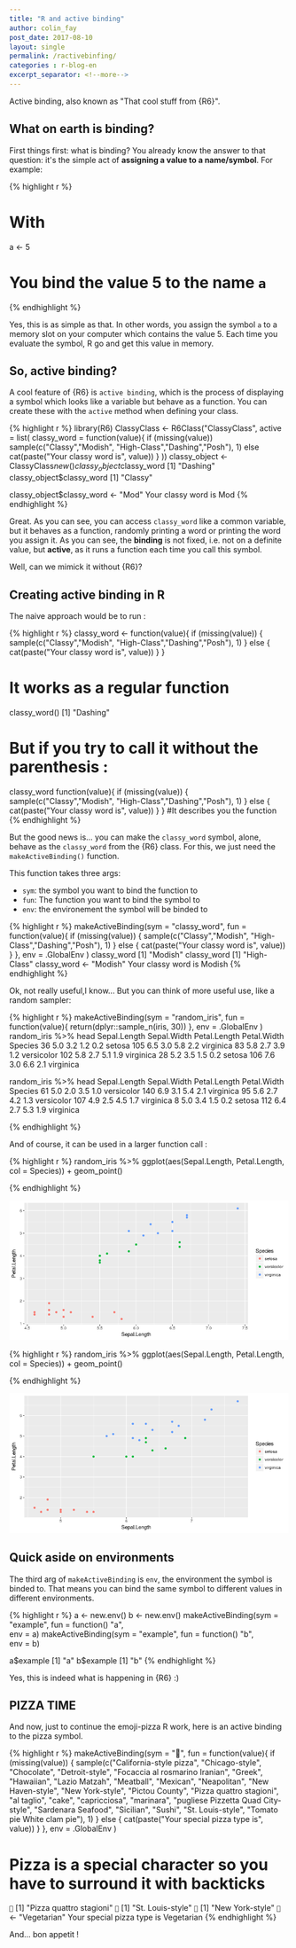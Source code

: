 ```yaml
---
title: "R and active binding"
author: colin_fay
post_date: 2017-08-10
layout: single
permalink: /ractivebinfing/
categories : r-blog-en
excerpt_separator: <!--more-->
---
```

Active binding, also known as "That cool stuff from {R6}".

<!--more-->

## What on earth is binding?

First things first: what is binding? You already know the answer to that question: it's the simple act of __assigning a value to a name/symbol__. For example: 

{% highlight r %}
# With
a <- 5
# You bind the value 5 to the name `a`
{% endhighlight %}

Yes, this is as simple as that. In other words, you assign the symbol `a` to a memory slot on your computer which contains the value 5. Each time you evaluate the symbol, R go and get this value in memory.

## So, active binding?

A cool feature of {R6} is `active binding`, which is the process of displaying a symbol which looks like a variable but behave as a function. You can create these with the `active` method when defining your class. 

{% highlight r %}
library(R6)
ClassyClass <- R6Class("ClassyClass", 
                           active = list(
                             classy_word = function(value){
                               if (missing(value)) sample(c("Classy","Modish", "High-Class","Dashing","Posh"), 1)
                               else cat(paste("Your classy word is", value))
                             }
                           ))
classy_object <- ClassyClass$new()
classy_object$classy_word
[1] "Dashing"
classy_object$classy_word
[1] "Classy"

classy_object$classy_word <- "Mod"
Your classy word is Mod
{% endhighlight %}

Great. As you can see, you can access `classy_word` like a common variable, but it behaves as a function, randomly printing a word or printing the word you assign it. As you can see, the __binding__ is not fixed, i.e. not on a definite value, but __active__, as it runs a function each time you call this symbol. 

Well, can we mimick it without {R6}? 

## Creating active binding in R 

The naive approach would be to run : 

{% highlight r %}
classy_word <- function(value){
  if (missing(value)) {
    sample(c("Classy","Modish", "High-Class","Dashing","Posh"), 1)
    } else {
      cat(paste("Your classy word is", value))
    }
}

# It works as a regular function 

classy_word()
[1] "Dashing"

# But if you try to call it without the parenthesis : 

classy_word
function(value){
  if (missing(value)) {
    sample(c("Classy","Modish", "High-Class","Dashing","Posh"), 1)
    } else {
      cat(paste("Your classy word is", value))
    }
}
#It describes you the function
{% endhighlight %}

But the good news is... you can make the `classy_word` symbol, alone, behave as the `classy_word` from the {R6} class. For this, we just need the `makeActiveBinding()` function. 

This function takes three args: 

+ `sym`: the symbol you want to bind the function to
+ `fun`: The function you want to bind the symbol to 
+ `env`: the environement the symbol will be binded to 

{% highlight r %}
makeActiveBinding(sym = "classy_word", 
                  fun = function(value){
                    if (missing(value)) {
                      sample(c("Classy","Modish", "High-Class","Dashing","Posh"), 1)
                    } else {
                      cat(paste("Your classy word is", value))
                    }
                  }, 
                  env = .GlobalEnv
)
classy_word
[1] "Modish"
classy_word
[1] "High-Class"
classy_word <- "Modish"
Your classy word is Modish
{% endhighlight %}

Ok, not really useful,I know... But you can think of more useful use, like a random sampler: 

{% highlight r %}
makeActiveBinding(sym = "random_iris", 
                  fun = function(value){
                      return(dplyr::sample_n(iris, 30))
                  }, 
                  env = .GlobalEnv
)
random_iris %>% head
    Sepal.Length Sepal.Width Petal.Length Petal.Width    Species
36           5.0         3.2          1.2         0.2     setosa
105          6.5         3.0          5.8         2.2  virginica
83           5.8         2.7          3.9         1.2 versicolor
102          5.8         2.7          5.1         1.9  virginica
28           5.2         3.5          1.5         0.2     setosa
106          7.6         3.0          6.6         2.1  virginica

random_iris %>% head
    Sepal.Length Sepal.Width Petal.Length Petal.Width    Species
61           5.0         2.0          3.5         1.0 versicolor
140          6.9         3.1          5.4         2.1  virginica
95           5.6         2.7          4.2         1.3 versicolor
107          4.9         2.5          4.5         1.7  virginica
8            5.0         3.4          1.5         0.2     setosa
112          6.4         2.7          5.3         1.9  virginica

{% endhighlight %}

And of course, it can be used in a larger function call : 

{% highlight r %}
random_iris %>%
  ggplot(aes(Sepal.Length, Petal.Length, col = Species)) +
  geom_point() 
 
{% endhighlight %}

![](../uploads/2017/08/random_iris1.png)

{% highlight r %}
random_iris %>%
  ggplot(aes(Sepal.Length, Petal.Length, col = Species)) +
  geom_point() 
 
{% endhighlight %}

![](../uploads/2017/08/random_iris2.png)

## Quick aside on environments 

The third arg of `makeActiveBinding` is `env`, the environment the symbol is binded to. That means you can bind the same symbol to different values in different environments. 

{% highlight r %}
a <- new.env()
b <- new.env()
makeActiveBinding(sym = "example",
                  fun = function() "a",  
                  env = a)
makeActiveBinding(sym = "example",
                  fun = function() "b",  
                  env = b)

a$example
[1] "a"
b$example
[1] "b"
{% endhighlight %}

Yes, this is indeed what is happening in {R6} :)

## PIZZA TIME 

And now, just to continue the emoji-pizza R work, here is an active binding to the pizza symbol. 

{% highlight r %}
makeActiveBinding(sym = "🍕", 
                  fun = function(value){
                    if (missing(value)) {
                      sample(c("California-style pizza", "Chicago-style", "Chocolate", "Detroit-style", "Focaccia al rosmarino Iranian", "Greek", "Hawaiian", "Lazio Matzah", "Meatball", "Mexican", "Neapolitan", "New Haven-style", "New York-style", "Pictou County", "Pizza quattro stagioni", "al taglio", "cake", "capricciosa", "marinara", "pugliese Pizzetta Quad City-style", "Sardenara Seafood", "Sicilian", "Sushi", "St. Louis-style", "Tomato pie White clam pie"), 1)
                    } else {
                      cat(paste("Your special pizza type is", value))
                    }
                  }, 
                  env = .GlobalEnv
)

# Pizza is a special character so you have to surround it with backticks

`🍕`
[1] "Pizza quattro stagioni"
`🍕`
[1] "St. Louis-style"
`🍕`
[1] "New York-style"
`🍕` <- "Vegetarian"
Your special pizza type is Vegetarian
{% endhighlight %}

And... bon appetit ! 
